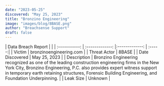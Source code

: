 ```yaml
---
date: "2023-05-25"
discovered: "May 25, 2023"
title: "Bronzino Engineering"
image: "images/blog/8BASE.png"
author: "Breachsense Support"
draft: false
---
```


| Data Breach Report           |              | 
| :-----------: | :-------------:     |:-------------:    | :-----:|
| Victim      | bronzinoengineering.com      | 
| Threat Actor      | 8BASE      | 
| Date Discovered      | May 25, 2023      | 
| Description      | Bronzino Engineering recognized as one of the leading construction engineering firms in the New York City, Bronzino Engineering, P.C. also provides expert witness support in temporary earth retaining structures, Forensic Building Engineering, and Foundation Underpinning.      | 
| Leak Size      | Unknown      | 

